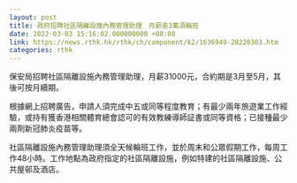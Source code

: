 ```yaml
---
layout: post
title: 政府招聘社區隔離設施內務管理助理　月薪逾3萬須輪班
date: 2022-03-03 15:16:02.000000000 +08:00
link: https://news.rthk.hk/rthk/ch/component/k2/1636949-20220303.htm
categories: rthk
---
```


保安局招聘社區隔離設施內務管理助理，月薪31000元，合約期是3月至5月，其後可按月續期。
 
根據網上招聘廣告，申請人須完成中五或同等程度教育；有最少兩年旅遊業工作經驗，或持有獲香港相關體育總會認可的有效教練導師証書或同等資格；已接種最少兩劑新冠肺炎疫苗等。

社區隔離設施內務管理助理須全天候輪班工作，並於周末和公眾假期工作，每周工作48小時。工作地點為政府指定的社區隔離設施，例如特建的社區隔離設施、公共屋邨及酒店。
